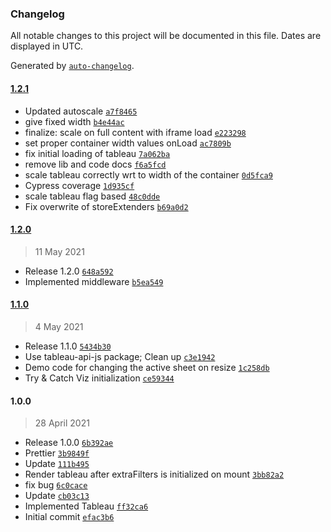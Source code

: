 ### Changelog

All notable changes to this project will be documented in this file. Dates are displayed in UTC.

Generated by [`auto-changelog`](https://github.com/CookPete/auto-changelog).

#### [1.2.1](https://github.com/eea/volto-tableau/compare/1.2.0...1.2.1)

- Updated autoscale [`a7f8465`](https://github.com/eea/volto-tableau/commit/a7f8465ed9388f28ea58d097a49dfe73b31d66ad)
- give fixed width [`b4e44ac`](https://github.com/eea/volto-tableau/commit/b4e44ac6a1baa3d24d6ae130f4bf27f97b67120f)
- finalize: scale on full content with iframe load [`e223298`](https://github.com/eea/volto-tableau/commit/e2232988e30b199b0cb12e97ae6161fff3f2a866)
- set proper container width values onLoad [`ac7809b`](https://github.com/eea/volto-tableau/commit/ac7809be99098550e79406a8044d79eb33aed786)
- fix initial loading of tableau [`7a062ba`](https://github.com/eea/volto-tableau/commit/7a062baf2e710e1f045071c1e2b6c2fb849ac80b)
- remove lib and code docs [`f6a5fcd`](https://github.com/eea/volto-tableau/commit/f6a5fcdfda01cf45e0061af78f2a9c3c6d268a32)
- scale tableau correctly wrt to width of the container [`0d5fca9`](https://github.com/eea/volto-tableau/commit/0d5fca91722a49290c065a146c2bf20dda61f0d4)
- Cypress coverage [`1d935cf`](https://github.com/eea/volto-tableau/commit/1d935cfe934a3c7c61c5017d0e6a7a2307da4f8c)
- scale tableau flag based [`48c0dde`](https://github.com/eea/volto-tableau/commit/48c0ddea176a2337fa9353ac136f3f65870d5c50)
- Fix overwrite of storeExtenders [`b69a0d2`](https://github.com/eea/volto-tableau/commit/b69a0d2537310bb3de40c5262eadee64f46f8fea)

#### [1.2.0](https://github.com/eea/volto-tableau/compare/1.1.0...1.2.0)

> 11 May 2021

- Release 1.2.0 [`648a592`](https://github.com/eea/volto-tableau/commit/648a5927f6a02314936bb54a1cd6dfe6320ce62e)
- Implemented middleware [`b5ea549`](https://github.com/eea/volto-tableau/commit/b5ea5490c22d7f982538894803229e3fbadd3f3e)

#### [1.1.0](https://github.com/eea/volto-tableau/compare/1.0.0...1.1.0)

> 4 May 2021

- Release 1.1.0 [`5434b30`](https://github.com/eea/volto-tableau/commit/5434b30c0aadd046eaad27fa9cbcc21a1166cc69)
- Use tableau-api-js package; Clean up [`c3e1942`](https://github.com/eea/volto-tableau/commit/c3e1942963794dfe1373f86a022cc2b6d3855b6b)
- Demo code for changing the active sheet on resize [`1c258db`](https://github.com/eea/volto-tableau/commit/1c258db7be06f9cb6fc3ffc6257674344e22ba30)
- Try & Catch Viz initialization [`ce59344`](https://github.com/eea/volto-tableau/commit/ce59344a153ec49d2e04a3f92c55a6ba0e18fd63)

#### 1.0.0

> 28 April 2021

- Release 1.0.0 [`6b392ae`](https://github.com/eea/volto-tableau/commit/6b392aeec6ef7a12bfed360b3b4838ed5c185933)
- Prettier [`3b9849f`](https://github.com/eea/volto-tableau/commit/3b9849f7a1de7cfda2f8577bb3c1665ada54e29c)
- Update [`111b495`](https://github.com/eea/volto-tableau/commit/111b4959117568b72e1d9ca24fb9e93356a0f954)
- Render tableau after extraFilters is initialized on mount [`3bb82a2`](https://github.com/eea/volto-tableau/commit/3bb82a251a3d161c02982643a93d005e5aeac53c)
- fix  bug [`6c0cace`](https://github.com/eea/volto-tableau/commit/6c0caceb3ce61bf08e2aa64a6bc659867a108e39)
- Update [`cb03c13`](https://github.com/eea/volto-tableau/commit/cb03c134d905596bb120e6a368f46a8b4ec9e5cb)
- Implemented Tableau [`ff32ca6`](https://github.com/eea/volto-tableau/commit/ff32ca6e68a8e18023a92fce386cc79fb2210045)
- Initial commit [`efac3b6`](https://github.com/eea/volto-tableau/commit/efac3b6b184cbffaba9bebe1477ced203f7c1c79)
